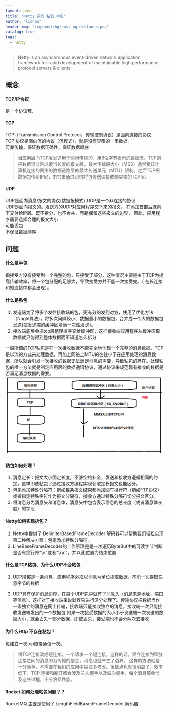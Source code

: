 ```yaml
---
layout: post
title: "Netty 系列 粘包.半包"
author: "lichao"
header-img: "img/post/bg/post-bg-distance.png"
catalog: true
tags:
  - netty
---
```


> Netty is an asynchronous event-driven network application framework 
for rapid development of maintainable high performance protocol servers & clients.


## 概念
#### TCP/IP协议
是一个协议簇. 
#### TCP
TCP（Transmission Control Protocol，传输控制协议）是面向连接的协议       
TCP 协议是面向流的协议（流模式），就是没有界限的一串数据.         
可靠传输，保证数据正确性，保证数据顺序     

 > 当应用层向TCP层发送用于网间传输的、用8位字节表示的数据流，TCP则把数据流分割成适当长度的报文段，最大传输段大小（MSS）通常受该计算机连接的网络的数据链路层的最大传送单元（MTU）限制。之后TCP把数据包传给IP层，由它来通过网络将包传送给接收端实体的TCP层。    

#### UDP
UDP是面向消息/报文的协议(数据报模式),UDP是一个非连接的协议    
UDP是面向报文的。发送方的UDP对应用程序交下来的报文， 在添加首部后就向下交付给IP层。既不拆分，也不合并，而是保留这些报文的边界， 因此，应用程序需要选择合适的报文大小        
可能丢包    
不保证数据顺序         
## 问题
#### 什么是半包
指接受方没有接受到一个完整的包，只接受了部分，这种情况主要是由于TCP为提高传输效率，将一个包分配的足够大，导致接受方并不能一次接受完。（ 在长连接和短连接中都会出现）。 
#### 什么是粘包
1. 发送端为了将多个发往接收端的包，更有效的发到对方，使用了优化方法（Nagle算法），将多次间隔较小、数据量小的数据包，合并成一个大的数据包发送(把发送端的缓冲区填满一次性发送)。
2. 接收端底层会把tcp段整理排序交给缓冲区，这样接收端应用程序从缓冲区取数据就只能得到整体数据而不知道怎么拆分

一般所谓的TCP粘包是在一次接收数据不能完全地体现一个完整的消息数据。TCP是以流的方式来处理数据，再加上网络上MTU的往往小于在应用处理的消息数据，所以就会引发一次接收的数据无法满足消息的需要，导致粘包的存在。处理粘包的唯一方法就是制定应用层的数据通讯协议，通过协议来规范现有接收的数据是否满足消息数据的需要。
![插入图片](/img/netty/tcp.png)   

#### 粘包如何处理？
1. 消息定长：报文大小固定长度，不够空格补全，发送和接收方遵循相同的约定，这样即使粘包了通过接收方编程实现获取定长报文也能区分。
2. 包尾添加特殊分隔符：例如每条报文结束都添加回车换行符（例如FTP协议）或者指定特殊字符作为报文分隔符，接收方通过特殊分隔符切分报文区分。
3. 将消息分为消息头和消息体，消息头中包含表示信息的总长度（或者消息体长度）的字段

#### Netty如何实现拆包？
1. Netty中提供了 DelimiterBasedFrameDecoder 解码器可以帮助我们轻松实现第二种解决方案：包尾添加特殊分隔符。
2. LineBaseFrameDecoder的工作原理是是一次遍历ByteBuf中的可读字节判断是否有换行符"\n"或者"\r\n"，并以此位置为结束位置

#### 什么是TCP粘包、为什么UDP不会粘包
1. UDP段都是一条消息，应用程序必须以消息为单位提取数据，不能一次提取任意字节的数据

2. UDP具有保护消息边界，在每个UDP包中就有了消息头（消息来源地址，端口等信息），这样对于接收端来说就容易进行区分处理了。传输协议把数据当作一条独立的消息在网上传输，接收端只能接收独立的消息。接收端一次只能接收发送端发出的一个数据包,如果一次接受数据的大小小于发送端一次发送的数据大小，就会丢失一部分数据，即使丢失，接受端也不会分两次去接收
#### 为什么Http 不存在粘包？
每建立一次tcp链接通信一次。

> 将TCP连接改成短连接，一个请求一个短连接。这样的话，建立连接到释放连接之间的消息即为传输的信息，消息也就产生了边界。
这样的方法就是十分简单，不需要在我们的应用中做过多修改。但缺点也就很明显了，效率低下，TCP 连接和断开都会涉及三次握手以及四次握手，每个消息都会涉及这些过程，十分浪费性能。

#### Rocket 如何处理粘包问题？？
RocketMQ 主要是使用了 LengthFieldBasedFrameDecoder 解码器


#### 
